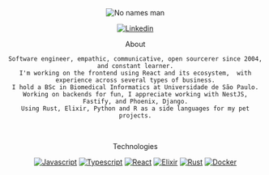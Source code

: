 <section align="center">

<img src="https://media.giphy.com/media/P5wPrhzZDdeJW/giphy.gif" alt="No names man"/>

[![Linkedin](https://img.shields.io/badge/Linkedin-black?style=for-the-badge&logo=linkedin&logoColor=white)](https://www.linkedin.com/in/targiroldo/)
  
</section>

<section align="center">
  
   About
  
    Software engineer, empathic, communicative, open sourcerer since 2004, and constant learner.
    I'm working on the frontend using React and its ecosystem,  with experience across several types of business.
    I hold a BSc in Biomedical Informatics at Universidade de São Paulo.
    Working on backends for fun, I appreciate working with NestJS, Fastify, and Phoenix, Django.
    Using Rust, Elixir, Python and R as a side languages for my pet projects.
    
</section>

<br/>

<section align="center">
  
   Technologies

  [![Javascript](https://img.shields.io/badge/Javascript-black?style=for-the-badge&logo=javascript&logoColor=white)](https://javascript.info/)
  [![Typescript](https://img.shields.io/badge/Typescript-black?style=for-the-badge&logo=Typescript&logoColor=white)](https://www.typescriptlang.org/)
  [![React](https://img.shields.io/badge/React-black?style=for-the-badge&logo=react&logoColor=white)](https://reactjs.org/)
  [![Elixir](https://img.shields.io/badge/elixir-black?style=for-the-badge&logo=elixir&logoColor=white)](https://elixir-lang.org/)
  [![Rust](https://img.shields.io/badge/rust-black?style=for-the-badge&logo=rust&logoColor=white)](https://rust-lang.org/)
  [![Docker](https://img.shields.io/badge/-Docker-black?style=for-the-badge&logo=docker&logoColor=white)](https://docker.com/)  
  
</section>
